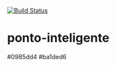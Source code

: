 [![Build Status](https://travis-ci.org/andersonluizpereira/ponto-inteligente.svg?branch=master)](https://travis-ci.org/andersonluizpereira/ponto-inteligente)

# ponto-inteligente
#0985dd4
#ba1ded6
